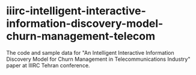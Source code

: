 # iiirc-intelligent-interactive-information-discovery-model-churn-management-telecom
The code and sample data for "An Intelligent Interactive Information Discovery Model for Churn Management in Telecommunications Industry" paper at IIIRC Tehran conference.
